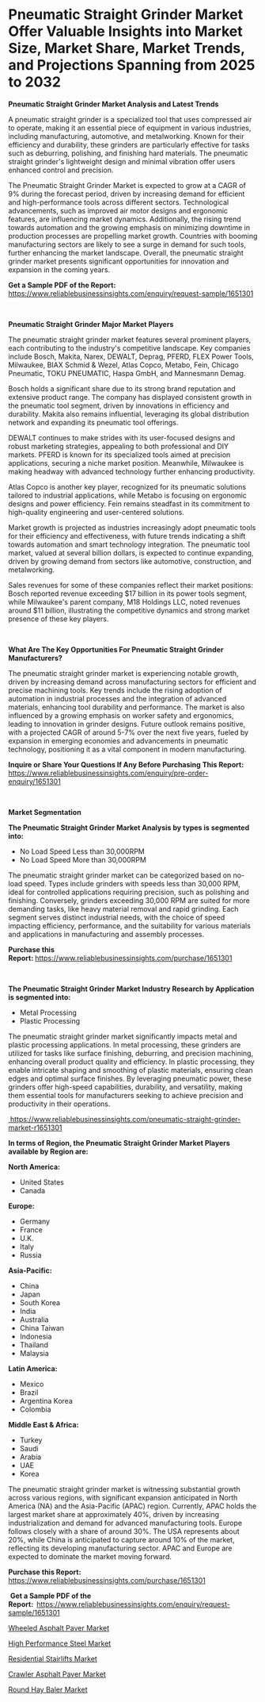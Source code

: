 <p><h1>Pneumatic Straight Grinder Market Offer Valuable Insights into Market Size, Market Share, Market Trends, and Projections Spanning from 2025 to 2032</h1></p><p><strong>Pneumatic Straight Grinder Market Analysis and Latest Trends</strong></p>
<p><p>A pneumatic straight grinder is a specialized tool that uses compressed air to operate, making it an essential piece of equipment in various industries, including manufacturing, automotive, and metalworking. Known for their efficiency and durability, these grinders are particularly effective for tasks such as deburring, polishing, and finishing hard materials. The pneumatic straight grinder's lightweight design and minimal vibration offer users enhanced control and precision.</p><p>The Pneumatic Straight Grinder Market is expected to grow at a CAGR of 9% during the forecast period, driven by increasing demand for efficient and high-performance tools across different sectors. Technological advancements, such as improved air motor designs and ergonomic features, are influencing market dynamics. Additionally, the rising trend towards automation and the growing emphasis on minimizing downtime in production processes are propelling market growth. Countries with booming manufacturing sectors are likely to see a surge in demand for such tools, further enhancing the market landscape. Overall, the pneumatic straight grinder market presents significant opportunities for innovation and expansion in the coming years.</p></p>
<p><strong>Get a Sample PDF of the Report:&nbsp;</strong> <a href="https://www.reliablebusinessinsights.com/enquiry/request-sample/1651301?utm_campaign=1106&utm_medium=2&utm_source=Github&utm_content=ia&utm_term=17022025&utm_id=pneumatic-straight-grinder">https://www.reliablebusinessinsights.com/enquiry/request-sample/1651301</a></p>
<p>&nbsp;</p>
<p><strong>Pneumatic Straight Grinder Major Market Players</strong></p>
<p><p>The pneumatic straight grinder market features several prominent players, each contributing to the industry's competitive landscape. Key companies include Bosch, Makita, Narex, DEWALT, Deprag, PFERD, FLEX Power Tools, Milwaukee, BIAX Schmid & Wezel, Atlas Copco, Metabo, Fein, Chicago Pneumatic, TOKU PNEUMATIC, Haspa GmbH, and Mannesmann Demag.</p><p>Bosch holds a significant share due to its strong brand reputation and extensive product range. The company has displayed consistent growth in the pneumatic tool segment, driven by innovations in efficiency and durability. Makita also remains influential, leveraging its global distribution network and expanding its pneumatic tool offerings.</p><p>DEWALT continues to make strides with its user-focused designs and robust marketing strategies, appealing to both professional and DIY markets. PFERD is known for its specialized tools aimed at precision applications, securing a niche market position. Meanwhile, Milwaukee is making headway with advanced technology further enhancing productivity.</p><p>Atlas Copco is another key player, recognized for its pneumatic solutions tailored to industrial applications, while Metabo is focusing on ergonomic designs and power efficiency. Fein remains steadfast in its commitment to high-quality engineering and user-centered solutions.</p><p>Market growth is projected as industries increasingly adopt pneumatic tools for their efficiency and effectiveness, with future trends indicating a shift towards automation and smart technology integration. The pneumatic tool market, valued at several billion dollars, is expected to continue expanding, driven by growing demand from sectors like automotive, construction, and metalworking. </p><p>Sales revenues for some of these companies reflect their market positions: Bosch reported revenue exceeding $17 billion in its power tools segment, while Milwaukee's parent company, M18 Holdings LLC, noted revenues around $11 billion, illustrating the competitive dynamics and strong market presence of these key players.</p></p>
<p>&nbsp;</p>
<p><strong>What Are The Key Opportunities For Pneumatic Straight Grinder Manufacturers?</strong></p>
<p><p>The pneumatic straight grinder market is experiencing notable growth, driven by increasing demand across manufacturing sectors for efficient and precise machining tools. Key trends include the rising adoption of automation in industrial processes and the integration of advanced materials, enhancing tool durability and performance. The market is also influenced by a growing emphasis on worker safety and ergonomics, leading to innovation in grinder designs. Future outlook remains positive, with a projected CAGR of around 5-7% over the next five years, fueled by expansion in emerging economies and advancements in pneumatic technology, positioning it as a vital component in modern manufacturing.</p></p>
<p><strong>Inquire or Share Your Questions If Any Before Purchasing This Report:</strong> <a href="https://www.reliablebusinessinsights.com/enquiry/pre-order-enquiry/1651301?utm_campaign=1106&utm_medium=2&utm_source=Github&utm_content=ia&utm_term=17022025&utm_id=pneumatic-straight-grinder">https://www.reliablebusinessinsights.com/enquiry/pre-order-enquiry/1651301</a></p>
<p>&nbsp;</p>
<p><strong>Market Segmentation</strong></p>
<p><strong>The Pneumatic Straight Grinder Market Analysis by types is segmented into:</strong></p>
<p><ul><li>No Load Speed Less than 30,000RPM</li><li>No Load Speed More than 30,000RPM</li></ul></p>
<p><p>The pneumatic straight grinder market can be categorized based on no-load speed. Types include grinders with speeds less than 30,000 RPM, ideal for controlled applications requiring precision, such as polishing and finishing. Conversely, grinders exceeding 30,000 RPM are suited for more demanding tasks, like heavy material removal and rapid grinding. Each segment serves distinct industrial needs, with the choice of speed impacting efficiency, performance, and the suitability for various materials and applications in manufacturing and assembly processes.</p></p>
<p><strong>Purchase this Report:&nbsp;</strong><a href="https://www.reliablebusinessinsights.com/purchase/1651301?utm_campaign=1106&utm_medium=2&utm_source=Github&utm_content=ia&utm_term=17022025&utm_id=pneumatic-straight-grinder">https://www.reliablebusinessinsights.com/purchase/1651301</a></p>
<p>&nbsp;</p>
<p><strong>The Pneumatic Straight Grinder Market Industry Research by Application is segmented into:</strong></p>
<p><ul><li>Metal Processing</li><li>Plastic Processing</li></ul></p>
<p><p>The pneumatic straight grinder market significantly impacts metal and plastic processing applications. In metal processing, these grinders are utilized for tasks like surface finishing, deburring, and precision machining, enhancing overall product quality and efficiency. In plastic processing, they enable intricate shaping and smoothing of plastic materials, ensuring clean edges and optimal surface finishes. By leveraging pneumatic power, these grinders offer high-speed capabilities, durability, and versatility, making them essential tools for manufacturers seeking to achieve precision and productivity in their operations.</p></p>
<p><a href="https://www.reliablebusinessinsights.com/pneumatic-straight-grinder-market-r1651301?utm_campaign=1106&utm_medium=2&utm_source=Github&utm_content=ia&utm_term=17022025&utm_id=pneumatic-straight-grinder">&nbsp;https://www.reliablebusinessinsights.com/pneumatic-straight-grinder-market-r1651301</a></p>
<p><strong>In terms of Region, the Pneumatic Straight Grinder Market Players available by Region are:</strong></p>
<p>
    <p> <strong> North America: </strong>
        <ul>
            <li>United States</li>
            <li>Canada</li>
        </ul>
        </p> 
    <p> <strong> Europe: </strong>
        <ul>
            <li>Germany</li>
            <li>France</li>
            <li>U.K.</li>
            <li>Italy</li>
            <li>Russia</li>
        </ul>
        </p> 
    <p> <strong> Asia-Pacific: </strong>
        <ul>
            <li>China</li>
            <li>Japan</li>
            <li>South Korea</li>
            <li>India</li>
            <li>Australia</li>
            <li>China Taiwan</li>
            <li>Indonesia</li>
            <li>Thailand</li>
            <li>Malaysia</li>
        </ul>
        </p> 
    <p> <strong> Latin America: </strong>
        <ul>
            <li>Mexico</li>
            <li>Brazil</li>
            <li>Argentina Korea</li>
            <li>Colombia</li>
        </ul>
        </p> 
    <p> <strong> Middle East & Africa: </strong>
        <ul>
            <li>Turkey</li>
            <li>Saudi</li>
            <li>Arabia</li>
            <li>UAE</li>
            <li>Korea</li>
        </ul>
    </p>
    </p>
<p><p>The pneumatic straight grinder market is witnessing substantial growth across various regions, with significant expansion anticipated in North America (NA) and the Asia-Pacific (APAC) region. Currently, APAC holds the largest market share at approximately 40%, driven by increasing industrialization and demand for advanced manufacturing tools. Europe follows closely with a share of around 30%. The USA represents about 20%, while China is anticipated to capture around 10% of the market, reflecting its developing manufacturing sector. APAC and Europe are expected to dominate the market moving forward.</p></p>
<p><strong>Purchase this Report: </strong><a href="https://www.reliablebusinessinsights.com/purchase/1651301?utm_campaign=1106&utm_medium=2&utm_source=Github&utm_content=ia&utm_term=17022025&utm_id=pneumatic-straight-grinder">https://www.reliablebusinessinsights.com/purchase/1651301</a></p>
<p>&nbsp;<strong>Get a Sample PDF of the Report:&nbsp;&nbsp;</strong><a href="https://www.reliablebusinessinsights.com/enquiry/request-sample/1651301?utm_campaign=1106&utm_medium=2&utm_source=Github&utm_content=ia&utm_term=17022025&utm_id=pneumatic-straight-grinder">https://www.reliablebusinessinsights.com/enquiry/request-sample/1651301</a></p>
<p><strong></strong></p>
<p><p><a href="https://github.com/rianttegang/Market-Research-Report-List-1/blob/main/wheeled-asphalt-paver-market.md?utm_campaign=1106&utm_medium=2&utm_source=Github&utm_content=ia&utm_term=17022025&utm_id=pneumatic-straight-grinder">Wheeled Asphalt Paver Market</a></p><p><a href="https://github.com/vengatsabibu/Market-Research-Report-List-1/blob/main/high-performance-steel-market.md?utm_campaign=1106&utm_medium=2&utm_source=Github&utm_content=ia&utm_term=17022025&utm_id=pneumatic-straight-grinder">High Performance Steel Market</a></p><p><a href="https://github.com/sefathlehki/Market-Research-Report-List-1/blob/main/residential-stairlifts-market.md?utm_campaign=1106&utm_medium=2&utm_source=Github&utm_content=ia&utm_term=17022025&utm_id=pneumatic-straight-grinder">Residential Stairlifts Market</a></p><p><a href="https://github.com/aqharimbugua3/Market-Research-Report-List-1/blob/main/crawler-asphalt-paver-market.md?utm_campaign=1106&utm_medium=2&utm_source=Github&utm_content=ia&utm_term=17022025&utm_id=pneumatic-straight-grinder">Crawler Asphalt Paver Market</a></p><p><a href="https://github.com/doljanzwald/Market-Research-Report-List-1/blob/main/round-hay-baler-market.md?utm_campaign=1106&utm_medium=2&utm_source=Github&utm_content=ia&utm_term=17022025&utm_id=pneumatic-straight-grinder">Round Hay Baler Market</a></p></p>